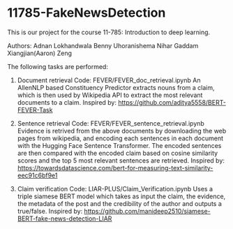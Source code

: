 # 11785-FakeNewsDetection

This is our project for the course 11-785: Introduction to deep learning. 

Authors:
Adnan Lokhandwala
Benny Uhoranishema
Nihar Gaddam
Xiangjian(Aaron) Zeng

The following tasks are performed:

1) Document retrieval
Code: FEVER/FEVER_doc_retrieval.ipynb
An AllenNLP based Constituency Predictor extracts nouns from a claim, which is then used by Wikipedia API to extract the most relevant documents to a claim. Inspired by: https://github.com/aditya5558/BERT-FEVER-Task

2) Sentence retrieval
Code: FEVER/FEVER_sentence_retrieval.ipynb
Evidence is retrived from the above documents by downloading the web pages from wikipedia, and encoding each sentences in each document with the Hugging Face Sentence Transformer. The encoded sentences are then compared with the encoded claim based on cosine similarity scores and the top 5 most relevant sentences are retrieved. Inspired by: https://towardsdatascience.com/bert-for-measuring-text-similarity-eec91c6bf9e1

3) Claim verification
Code: LIAR-PLUS/Claim_Verification.ipynb
Uses a triple siamese BERT model which takes as input the claim, the evidence, the metadata of the post and the credibility of the author and outputs a true/false. Inspired by: https://github.com/manideep2510/siamese-BERT-fake-news-detection-LIAR
